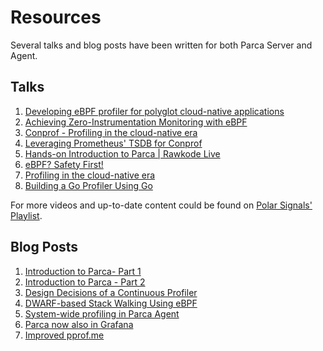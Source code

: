 # Resources

Several talks and blog posts have been written for both Parca Server and Agent.

## Talks

1. [Developing eBPF profiler for polyglot cloud-native applications](https://youtu.be/Gr1rrSzvqfg)
2. [Achieving Zero-Instrumentation Monitoring with eBPF](https://youtu.be/g6B9Vbr88HM)
3. [Conprof - Profiling in the cloud-native era](https://youtu.be/ficc6_6RYQk)
4. [Leveraging Prometheus' TSDB for Conprof](https://www.youtube.com/watch?v=GwQZSS8tQH0)
5. [Hands-on Introduction to Parca | Rawkode Live](https://www.youtube.com/watch?v=z3cEYklFdyo)
6. [eBPF? Safety First!](https://youtu.be/oWHQrlE2-G8)
7. [Profiling in the cloud-native era](https://archive.fosdem.org/2022/schedule/event/cloud_native_profiling/)
8. [Building a Go Profiler Using Go](https://www.youtube.com/watch?v=OlHQ6gkwqyA)

For more videos and up-to-date content could be found on [Polar Signals' Playlist](https://youtube.com/playlist?list=PLhTDiyZ1B3JnWqRWKyGX3GbBCgIyo_aHf).

## Blog Posts

1. [Introduction to Parca- Part 1](https://www.polarsignals.com/blog/posts/2022/07/12/introducing-parca-sequel/)
2. [Introduction to Parca - Part 2](https://www.polarsignals.com/blog/posts/2023/01/19/introduction-to-parca-agent/)
3. [Design Decisions of a Continuous Profiler](https://www.polarsignals.com/blog/posts/2022/12/14/design-of-continuous-profilers/)
4. [DWARF-based Stack Walking Using eBPF](https://www.polarsignals.com/blog/posts/2022/11/29/profiling-without-frame-pointers/)
5. [System-wide profiling in Parca Agent](https://www.polarsignals.com/blog/posts/2022/08/24/system-wide-profiling/)
6. [Parca now also in Grafana](https://www.polarsignals.com/blog/posts/2022/11/02/grafana-parca-core-plugin/)
7. [Improved pprof.me](https://www.polarsignals.com/blog/posts/2022/10/12/improved-profile-sharing-service-pprof.me)
